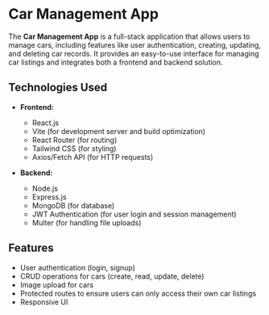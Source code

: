 # Car Management App

The **Car Management App** is a full-stack application that allows users to manage cars, including features like user authentication, creating, updating, and deleting car records. It provides an easy-to-use interface for managing car listings and integrates both a frontend and backend solution.

## Technologies Used

- **Frontend:**
  - React.js
  - Vite (for development server and build optimization)
  - React Router (for routing)
  - Tailwind CSS (for styling)
  - Axios/Fetch API (for HTTP requests)

- **Backend:**
  - Node.js
  - Express.js
  - MongoDB (for database)
  - JWT Authentication (for user login and session management)
  - Multer (for handling file uploads)

## Features

- User authentication (login, signup)
- CRUD operations for cars (create, read, update, delete)
- Image upload for cars
- Protected routes to ensure users can only access their own car listings
- Responsive UI
